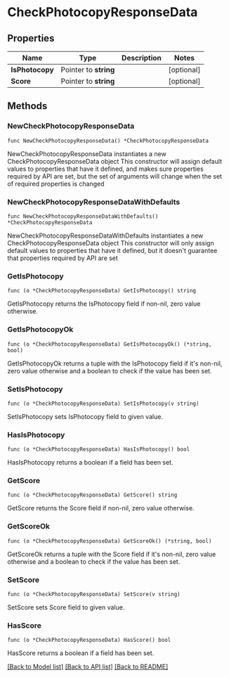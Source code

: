 # CheckPhotocopyResponseData

## Properties

Name | Type | Description | Notes
------------ | ------------- | ------------- | -------------
**IsPhotocopy** | Pointer to **string** |  | [optional] 
**Score** | Pointer to **string** |  | [optional] 

## Methods

### NewCheckPhotocopyResponseData

`func NewCheckPhotocopyResponseData() *CheckPhotocopyResponseData`

NewCheckPhotocopyResponseData instantiates a new CheckPhotocopyResponseData object
This constructor will assign default values to properties that have it defined,
and makes sure properties required by API are set, but the set of arguments
will change when the set of required properties is changed

### NewCheckPhotocopyResponseDataWithDefaults

`func NewCheckPhotocopyResponseDataWithDefaults() *CheckPhotocopyResponseData`

NewCheckPhotocopyResponseDataWithDefaults instantiates a new CheckPhotocopyResponseData object
This constructor will only assign default values to properties that have it defined,
but it doesn't guarantee that properties required by API are set

### GetIsPhotocopy

`func (o *CheckPhotocopyResponseData) GetIsPhotocopy() string`

GetIsPhotocopy returns the IsPhotocopy field if non-nil, zero value otherwise.

### GetIsPhotocopyOk

`func (o *CheckPhotocopyResponseData) GetIsPhotocopyOk() (*string, bool)`

GetIsPhotocopyOk returns a tuple with the IsPhotocopy field if it's non-nil, zero value otherwise
and a boolean to check if the value has been set.

### SetIsPhotocopy

`func (o *CheckPhotocopyResponseData) SetIsPhotocopy(v string)`

SetIsPhotocopy sets IsPhotocopy field to given value.

### HasIsPhotocopy

`func (o *CheckPhotocopyResponseData) HasIsPhotocopy() bool`

HasIsPhotocopy returns a boolean if a field has been set.

### GetScore

`func (o *CheckPhotocopyResponseData) GetScore() string`

GetScore returns the Score field if non-nil, zero value otherwise.

### GetScoreOk

`func (o *CheckPhotocopyResponseData) GetScoreOk() (*string, bool)`

GetScoreOk returns a tuple with the Score field if it's non-nil, zero value otherwise
and a boolean to check if the value has been set.

### SetScore

`func (o *CheckPhotocopyResponseData) SetScore(v string)`

SetScore sets Score field to given value.

### HasScore

`func (o *CheckPhotocopyResponseData) HasScore() bool`

HasScore returns a boolean if a field has been set.


[[Back to Model list]](../README.md#documentation-for-models) [[Back to API list]](../README.md#documentation-for-api-endpoints) [[Back to README]](../README.md)


